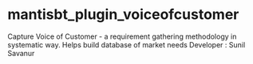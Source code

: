 # mantisbt_plugin_voiceofcustomer
Capture Voice of Customer - a requirement gathering methodology in systematic way. Helps build database of market needs
Developer : Sunil Savanur
